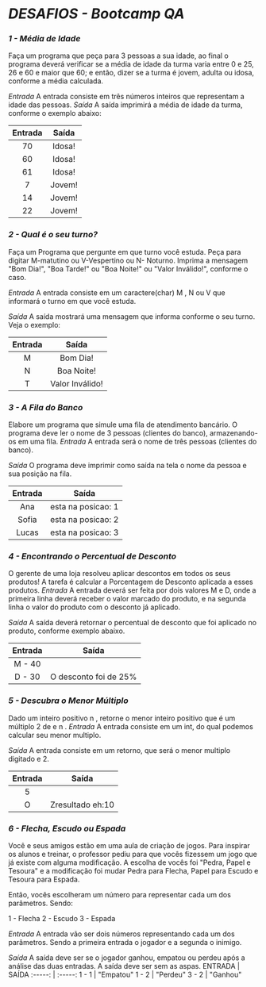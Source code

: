 # _DESAFIOS - Bootcamp QA_

### _1 - Média de Idade_

Faça um programa que peça para 3 pessoas a sua idade, ao final o programa deverá verificar se a média de idade da turma varia entre 0 e 25, 26 e 60 e maior que 60; e então, dizer se a turma é jovem, adulta ou idosa, conforme a média calculada.

_Entrada_
A entrada consiste em três números inteiros que representam a idade das pessoas.
_Saída_
A saída imprimirá a média de idade da turma, conforme o exemplo abaixo:

| Entrada | Saída  |
| :-----: | :----: |
|   70    | Idosa! |
|   60    | Idosa! |
|   61    | Idosa! |
|    7    | Jovem! |
|   14    | Jovem! |
|   22    | Jovem! |

### _2 - Qual é o seu turno?_

Faça um Programa que pergunte em que turno você estuda. Peça para digitar M-matutino ou V-Vespertino ou N- Noturno. Imprima a mensagem "Bom Dia!", "Boa Tarde!" ou "Boa Noite!" ou "Valor Inválido!", conforme o caso.

_Entrada_
A entrada consiste em um caractere(char) M , N ou V que informará o turno em que você estuda.

_Saída_
A saída mostrará uma mensagem que informa conforme o seu turno. Veja o exemplo:

| Entrada |      Saída      |
| :-----: | :-------------: |
|    M    |    Bom Dia!     |
|    N    |   Boa Noite!    |
|    T    | Valor Inválido! |

### _3 - A Fila do Banco_

Elabore um programa que simule uma fila de atendimento bancário. O programa deve ler o nome de 3 pessoas (clientes do banco), armazenando-os em uma fila.
_Entrada_
A entrada será o nome de três pessoas (clientes do banco).

_Saída_
O programa deve imprimir como saída na tela o nome da pessoa e sua posição na fila.

| Entrada |       Saída        |
| :-----: | :----------------: |
|   Ana   | esta na posicao: 1 |
|  Sofia  | esta na posicao: 2 |
|  Lucas  | esta na posicao: 3 |

### _4 - Encontrando o Percentual de Desconto_

O gerente de uma loja resolveu aplicar descontos em todos os seus produtos! A tarefa é calcular a Porcentagem de Desconto aplicada a esses produtos.
_Entrada_
A entrada deverá ser feita por dois valores M e D, onde a primeira linha deverá receber o valor marcado do produto, e na segunda linha o valor do produto com o desconto já aplicado.

_Saída_
A saída deverá retornar o percentual de desconto que foi aplicado no produto, conforme exemplo abaixo.

| Entrada |         Saída         |
| :-----: | :-------------------: |
| M - 40  |                       |
| D - 30  | O desconto foi de 25% |

### _5 - Descubra o Menor Múltiplo_

Dado um inteiro positivo n , retorne o menor inteiro positivo que é um múltiplo 2 de e n .
_Entrada_
A entrada consiste em um int, do qual podemos calcular seu menor multiplo.

_Saída_
A entrada consiste em um retorno, que será o menor multiplo digitado e 2.

| Entrada |      Saída       |
| :-----: | :--------------: |
|    5    |                  |
|    O    | Zresultado eh:10 |

### _6 - Flecha, Escudo ou Espada_

Você e seus amigos estão em uma aula de criação de jogos. Para inspirar os alunos e treinar, o professor pediu para que vocês fizessem um jogo que já existe com alguma modificação. A escolha de vocês foi "Pedra, Papel e Tesoura" e a modificação foi mudar Pedra para Flecha, Papel para Escudo e Tesoura para Espada.

Então, vocês escolheram um número para representar cada um dos parâmetros. Sendo:

1 - Flecha
2 - Escudo
3 - Espada

_Entrada_
A entrada vão ser dois números representando cada um dos parâmetros. Sendo a primeira entrada o jogador e a segunda o inimigo.

_Saída_
A saída deve ser se o jogador ganhou, empatou ou perdeu após a análise das duas entradas. A saída deve ser sem as aspas.
ENTRADA  |  SAÍDA
:-----:  | :-----:
1 - 1    |  "Empatou"
1 - 2    |  "Perdeu"
3 - 2    |  "Ganhou"